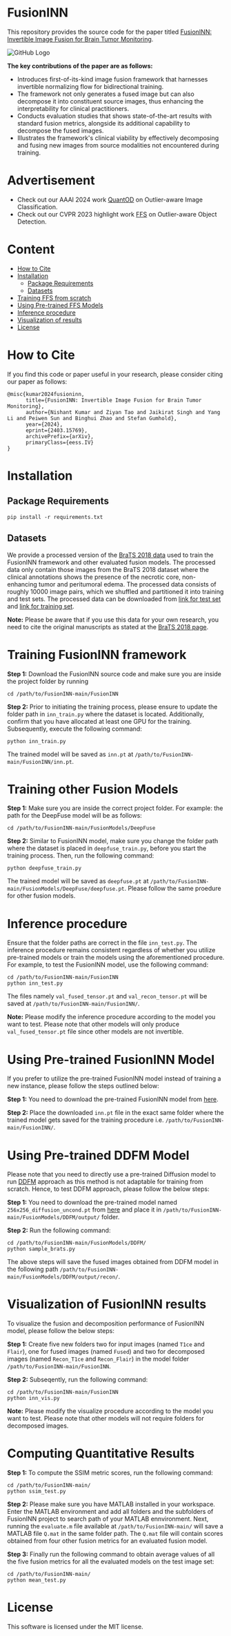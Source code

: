 # FusionINN
This repository provides the source code for the paper titled [FusionINN: Invertible Image Fusion for Brain Tumor Monitoring](https://arxiv.org/abs/2403.15769). 

![GitHub Logo](/assets/Method.png)

**The key contributions of the paper are as follows:**
* Introduces first-of-its-kind image fusion framework that harnesses invertible normalizing flow for bidirectional training. 
* The framework not only generates a fused image but can also decompose it into constituent source images, thus enhancing the interpretability for clinical practitioners. 
* Conducts evaluation studies that shows state-of-the-art results with standard fusion metrics, alongside its additional capability to decompose the fused images.
* Illustrates the framework's clinical viability by effectively decomposing and fusing new images from source modalities not encountered during training. 

# Advertisement
* Check out our AAAI 2024 work [QuantOD](https://github.com/taghikhah/QuantOD) on Outlier-aware Image Classification.
* Check out our CVPR 2023 highlight work [FFS](https://github.com/nish03/FFS/) on Outlier-aware Object Detection.
  
# Content
* [How to Cite](#how-to-cite)
* [Installation](#installation)
  * [Package Requirements](#package-requirements)
  * [Datasets](#datasets)
* [Training FFS from scratch](#training-ffs-from-scratch)
* [Using Pre-trained FFS Models](#using-pre-trained-ffs-models)
* [Inference procedure](#inference-procedure)
* [Visualization of results](#visualization-of-results)
* [License](#license)

# How to Cite
If you find this code or paper useful in your research, please consider citing our paper as follows:
```
@misc{kumar2024fusioninn,
      title={FusionINN: Invertible Image Fusion for Brain Tumor Monitoring}, 
      author={Nishant Kumar and Ziyan Tao and Jaikirat Singh and Yang Li and Peiwen Sun and Binghui Zhao and Stefan Gumhold},
      year={2024},
      eprint={2403.15769},
      archivePrefix={arXiv},
      primaryClass={eess.IV}
}
```

# Installation

## Package Requirements
```
pip install -r requirements.txt
```

## Datasets
We provide a processed version of the [BraTS 2018 data](https://www.med.upenn.edu/sbia/brats2018/data.html) used to train the FusionINN framework and other evaluated fusion models. The processed data only contain those images from the BraTS 2018 dataset where the clinical annotations shows the presence of the necrotic core, non-enhancing tumor and peritumoral edema. 
The processed data consists of roughly 10000 image pairs, which we shuffled and partitioned it into training and test sets. The processed data can be downloaded from [link for test set](https://datashare.tu-dresden.de/s/8ZRbWJNMQnftDRy) and [link for training set](https://datashare.tu-dresden.de/s/AkbfLN6w5fNrWBG). 

**Note:** Please be aware that if you use this data for your own research, you need to cite the original manuscripts as stated at the [BraTS 2018 page](https://www.med.upenn.edu/sbia/brats2018/data.html).

# Training FusionINN framework
**Step 1:** Download the FusionINN source code and make sure you are inside the project folder by running
```
cd /path/to/FusionINN-main/FusionINN 
```

**Step 2:** Prior to initiating the training process, please ensure to update the folder path in ```inn_train.py``` where the dataset is located. Additionally, confirm that you have allocated at least one GPU for the training. Subsequently, execute the following command:
```
python inn_train.py  
```
The trained model will be saved as ```inn.pt``` at ```/path/to/FusionINN-main/FusionINN/inn.pt```.

# Training other Fusion Models
**Step 1:** Make sure you are inside the correct project folder. For example: the path for the DeepFuse model will be as follows:
```
cd /path/to/FusionINN-main/FusionModels/DeepFuse 
```

**Step 2:** Similar to FusionINN model, make sure you change the folder path where the dataset is placed in ```deepfuse_train.py```, before you start the training process. Then, run the following command:
```
python deepfuse_train.py  
```
The trained model will be saved as ```deepfuse.pt``` at ```/path/to/FusionINN-main/FusionModels/DeepFuse/deepfuse.pt```. Please follow the same proedure for other fusion models.


# Inference procedure
Ensure that the folder paths are correct in the file ```inn_test.py```. The inference procedure remains consistent regardless of whether you utilize pre-trained models or train the models using the aforementioned procedure. For example, to test the FusionINN model, use the following command:
```
cd /path/to/FusionINN-main/FusionINN 
python inn_test.py
```

The files namely ```val_fused_tensor.pt``` and  ```val_recon_tensor.pt``` will be saved at ```/path/to/FusionINN-main/FusionINN/```.

**Note:** Please modify the inference procedure according to the model you want to test. Please note that other models will only produce ```val_fused_tensor.pt``` file since other models are not invertible. 


# Using Pre-trained FusionINN Model
If you prefer to utilize the pre-trained FusionINN model instead of training a new instance, please follow the steps outlined below:

**Step 1:** You need to download the pre-trained FusionINN model from [here](https://datashare.tu-dresden.de/s/xQPDgiLRQkeT6eJ). 

**Step 2:** Place the downloaded ```inn.pt``` file in the exact same folder where the trained model gets saved for the training procedure i.e. ```/path/to/FusionINN-main/FusionINN/```. 


# Using Pre-trained DDFM Model
Please note that you need to directly use a pre-trained Diffusion model to run [DDFM](https://github.com/Zhaozixiang1228/MMIF-DDFM) approach as this method is not adaptable for training from scratch. Hence, to test DDFM approach, please follow the below steps:

**Step 1:** You need to download the pre-trained model named ```256x256_diffusion_uncond.pt``` from [here](https://github.com/openai/guided-diffusion) and place it in ```/path/to/FusionINN-main/FusionModels/DDFM/output/``` folder. 

**Step 2:** Run the following command:

```
cd /path/to/FusionINN-main/FusionModels/DDFM/
python sample_brats.py
```

The above steps will save the fused images obtained from DDFM model in the following path ```/path/to/FusionINN-main/FusionModels/DDFM/output/recon/```. 


# Visualization of FusionINN results
To visualize the fusion and decomposition performance of FusionINN model, please follow the below steps: 

**Step 1:** Create five new folders two for input images (named ```T1ce``` and ```Flair```), one for fused images (named ```Fused```) and two for decomposed images (named ```Recon_T1ce``` and ```Recon_Flair```) in the model folder ```/path/to/FusionINN-main/FusionINN```. 

**Step 2:** Subseqently, run the following command: 

```
cd /path/to/FusionINN-main/FusionINN 
python inn_vis.py
```

**Note:** Please modify the visualize procedure according to the model you want to test. Please note that other models will not require folders for decomposed images. 

# Computing Quantitative Results

**Step 1:** To compute the SSIM metric scores, run the following command:

```
cd /path/to/FusionINN-main/ 
python ssim_test.py
```

**Step 2:** Please make sure you have MATLAB installed in your workspace. Enter the MATLAB environment and add all folders and the subfolders of FusionINN project to search path of your MATLAB ennvironment. Next, running the ```evaluate.m``` file available at ```/path/to/FusionINN-main/``` will save a MATLAB file ```Q.mat``` in the same folder path. The ```Q.mat``` file will contain scores obtained from four other fusion metrics for an evaluated fusion model.

**Step 3:** Finally run the following command to obtain average values of all the five fusion metrics for all the evaluated models on the test image set:

```
cd /path/to/FusionINN-main/ 
python mean_test.py
```


# License
This software is licensed under the MIT license. 






